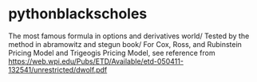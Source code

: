 # pythonblackscholes
 The most famous formula in options and derivatives world/ 
 Tested by the method in abramowitz and stegun book/
 For Cox, Ross, and Rubinstein Pricing Model and Trigeogis Pricing Model, see reference from https://web.wpi.edu/Pubs/ETD/Available/etd-050411-132541/unrestricted/dwolf.pdf 
